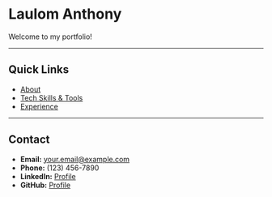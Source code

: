 # Laulom Anthony

Welcome to my portfolio!

---

## Quick Links

- [About](about.md)
- [Tech Skills & Tools](skills.md)
- [Experience](experience.md)

---

## Contact

- **Email:** your.email@example.com
- **Phone:** (123) 456-7890
- **LinkedIn:** [Profile](https://www.linkedin.com/in/yourprofile)
- **GitHub:** [Profile](https://github.com/yourusername)